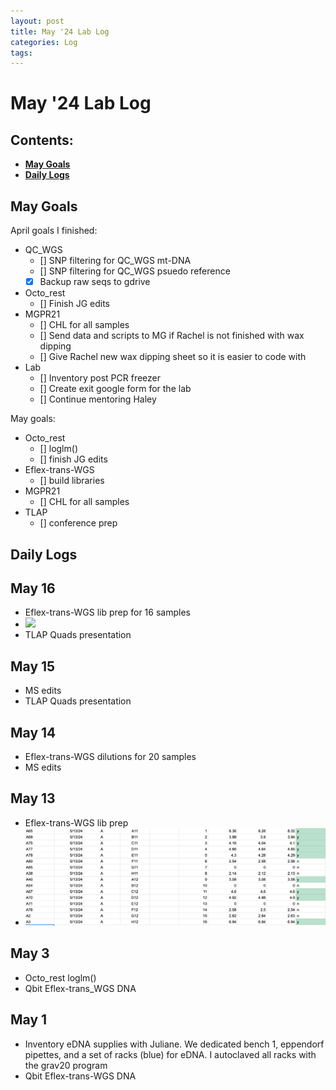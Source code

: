```yaml
---
layout: post
title: May '24 Lab Log
categories: Log
tags: 
---
```


# May '24 Lab Log

## Contents:
- [**May Goals**](#goals)  
- [**Daily Logs**](#log)     


## <a name="goals"></a> **May Goals**

April goals I finished: 
- QC_WGS
    - [] SNP filtering for QC_WGS mt-DNA
    - [] SNP filtering for QC_WGS psuedo reference 
    - [x] Backup raw seqs to gdrive
- Octo_rest
    - [] Finish JG edits 
- MGPR21
    - [] CHL for all samples 
    - [] Send data and scripts to MG if Rachel is not finished with wax dipping 
    - [] Give Rachel new wax dipping sheet so it is easier to code with 
- Lab 
    - [] Inventory post PCR freezer 
    - [] Create exit google form for the lab 
    - [] Continue mentoring Haley 

May goals: 
- Octo_rest
    - [] loglm() 
    - [] finish JG edits 
- Eflex-trans-WGS 
    - [] build libraries 
- MGPR21
    - [] CHL for all samples 
- TLAP
    - [] conference prep 

## <a name="log"></a> **Daily Logs**

## May 16 
- Eflex-trans-WGS lib prep for 16 samples 
- ![](https://github.com/wdunster/WDPrada_Lab_Notebook/blob/main/images/Eflex-trans-WGS_Lib3.png)
- TLAP Quads presentation

## May 15 
- MS edits 
- TLAP Quads presentation

## May 14
- Eflex-trans-WGS dilutions for 20 samples 
- MS edits 

## May 13
- Eflex-trans-WGS lib prep 
- ![](https://github.com/wdunster/WDPrada_Lab_Notebook/blob/main/images/Eflex-trans-WGS_Lib2.png)

## May 3 
- Octo_rest loglm()
- Qbit Eflex-trans_WGS DNA 

## May 1 
- Inventory eDNA supplies with Juliane. We dedicated bench 1, eppendorf pipettes, and a set of racks (blue) for eDNA. I autoclaved all racks with the grav20 program 
- Qbit Eflex-trans-WGS DNA 
